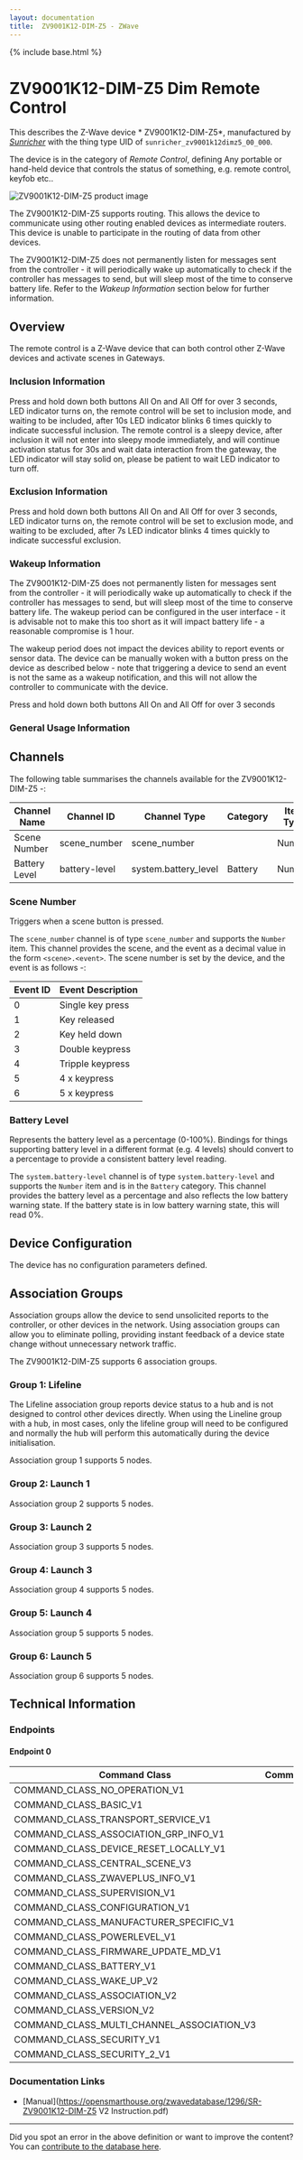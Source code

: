 ```yaml
---
layout: documentation
title:  ZV9001K12-DIM-Z5 - ZWave
---
```


{% include base.html %}

# ZV9001K12-DIM-Z5 Dim Remote Control
This describes the Z-Wave device * ZV9001K12-DIM-Z5*, manufactured by *[Sunricher](www.sunricher.com)* with the thing type UID of ```sunricher_zv9001k12dimz5_00_000```.

The device is in the category of *Remote Control*, defining Any portable or hand-held device that controls the status of something, e.g. remote control, keyfob etc..

![ ZV9001K12-DIM-Z5 product image](https://opensmarthouse.org/zwavedatabase/1296/image/)


The  ZV9001K12-DIM-Z5 supports routing. This allows the device to communicate using other routing enabled devices as intermediate routers.  This device is unable to participate in the routing of data from other devices.

The  ZV9001K12-DIM-Z5 does not permanently listen for messages sent from the controller - it will periodically wake up automatically to check if the controller has messages to send, but will sleep most of the time to conserve battery life. Refer to the *Wakeup Information* section below for further information.

## Overview

The remote control is a Z-Wave device that can both control other Z-Wave devices and activate scenes in Gateways.

### Inclusion Information

Press and hold down both buttons All On and All Off for over 3 seconds, LED indicator turns on, the remote control will be set to inclusion mode, and waiting to be included, after 10s LED indicator blinks 6 times quickly to indicate successful inclusion. The remote control is a sleepy device, after inclusion it will not enter into sleepy mode immediately, and will continue activation status for 30s and wait data interaction from the gateway, the LED indicator will stay solid on, please be patient to wait LED indicator to turn off.

### Exclusion Information

Press and hold down both buttons All On and All Off for over 3 seconds, LED indicator turns on, the remote control will be set to exclusion mode, and waiting to be excluded, after 7s LED indicator blinks 4 times quickly to indicate successful exclusion.

### Wakeup Information

The  ZV9001K12-DIM-Z5 does not permanently listen for messages sent from the controller - it will periodically wake up automatically to check if the controller has messages to send, but will sleep most of the time to conserve battery life. The wakeup period can be configured in the user interface - it is advisable not to make this too short as it will impact battery life - a reasonable compromise is 1 hour.

The wakeup period does not impact the devices ability to report events or sensor data. The device can be manually woken with a button press on the device as described below - note that triggering a device to send an event is not the same as a wakeup notification, and this will not allow the controller to communicate with the device.


Press and hold down both buttons All On and All Off for over 3 seconds

### General Usage Information



## Channels

The following table summarises the channels available for the  ZV9001K12-DIM-Z5 -:

| Channel Name | Channel ID | Channel Type | Category | Item Type |
|--------------|------------|--------------|----------|-----------|
| Scene Number | scene_number | scene_number |  | Number | 
| Battery Level | battery-level | system.battery_level | Battery | Number |

### Scene Number
Triggers when a scene button is pressed.

The ```scene_number``` channel is of type ```scene_number``` and supports the ```Number``` item.
This channel provides the scene, and the event as a decimal value in the form ```<scene>.<event>```. The scene number is set by the device, and the event is as follows -:

| Event ID | Event Description  |
|----------|--------------------|
| 0        | Single key press   |
| 1        | Key released       |
| 2        | Key held down      |
| 3        | Double keypress    |
| 4        | Tripple keypress   |
| 5        | 4 x keypress       |
| 6        | 5 x keypress       |

### Battery Level
Represents the battery level as a percentage (0-100%). Bindings for things supporting battery level in a different format (e.g. 4 levels) should convert to a percentage to provide a consistent battery level reading.

The ```system.battery-level``` channel is of type ```system.battery-level``` and supports the ```Number``` item and is in the ```Battery``` category.
This channel provides the battery level as a percentage and also reflects the low battery warning state. If the battery state is in low battery warning state, this will read 0%.


## Device Configuration

The device has no configuration parameters defined.

## Association Groups

Association groups allow the device to send unsolicited reports to the controller, or other devices in the network. Using association groups can allow you to eliminate polling, providing instant feedback of a device state change without unnecessary network traffic.

The  ZV9001K12-DIM-Z5 supports 6 association groups.

### Group 1: Lifeline

The Lifeline association group reports device status to a hub and is not designed to control other devices directly. When using the Lineline group with a hub, in most cases, only the lifeline group will need to be configured and normally the hub will perform this automatically during the device initialisation.

Association group 1 supports 5 nodes.

### Group 2: Launch 1


Association group 2 supports 5 nodes.

### Group 3: Launch 2


Association group 3 supports 5 nodes.

### Group 4: Launch 3


Association group 4 supports 5 nodes.

### Group 5: Launch 4


Association group 5 supports 5 nodes.

### Group 6: Launch 5


Association group 6 supports 5 nodes.

## Technical Information

### Endpoints

#### Endpoint 0

| Command Class | Comment |
|---------------|---------|
| COMMAND_CLASS_NO_OPERATION_V1| |
| COMMAND_CLASS_BASIC_V1| |
| COMMAND_CLASS_TRANSPORT_SERVICE_V1| |
| COMMAND_CLASS_ASSOCIATION_GRP_INFO_V1| |
| COMMAND_CLASS_DEVICE_RESET_LOCALLY_V1| |
| COMMAND_CLASS_CENTRAL_SCENE_V3| |
| COMMAND_CLASS_ZWAVEPLUS_INFO_V1| |
| COMMAND_CLASS_SUPERVISION_V1| |
| COMMAND_CLASS_CONFIGURATION_V1| |
| COMMAND_CLASS_MANUFACTURER_SPECIFIC_V1| |
| COMMAND_CLASS_POWERLEVEL_V1| |
| COMMAND_CLASS_FIRMWARE_UPDATE_MD_V1| |
| COMMAND_CLASS_BATTERY_V1| |
| COMMAND_CLASS_WAKE_UP_V2| |
| COMMAND_CLASS_ASSOCIATION_V2| |
| COMMAND_CLASS_VERSION_V2| |
| COMMAND_CLASS_MULTI_CHANNEL_ASSOCIATION_V3| |
| COMMAND_CLASS_SECURITY_V1| |
| COMMAND_CLASS_SECURITY_2_V1| |

### Documentation Links

* [Manual](https://opensmarthouse.org/zwavedatabase/1296/SR-ZV9001K12-DIM-Z5 V2 Instruction.pdf)

---

Did you spot an error in the above definition or want to improve the content?
You can [contribute to the database here](https://opensmarthouse.org/zwavedatabase/1296).
